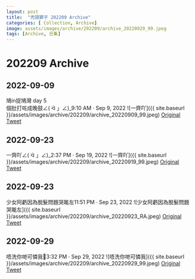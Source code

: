 ```yaml
---
layout: post
title:  "禿頭獅子 202209 Archive"
categories: [ Collection, Archive]
image: assets/images/archive/202209/archive_20220929_99.jpeg
tags: [Archive, 合集]
---
```

# 202209 Archive

## 2022-09-09
鳩in捉鳩灣 day 5<br>
個肚打咗成晚鼓∠( ᐛ 」∠)_9:10 AM · Sep 9, 2022
![一齊吖]({{ site.baseurl }}/assets/images/archive/202209/archive_20220909_99.jpeg)
<a href="https://twitter.com/Kyutori1/status/1568044076716683264">Original Tweet</a>

## 2022-09-23
一齊吖∠( ᐛ 」∠)_2:37 PM · Sep 19, 2022
![一齊吖]({{ site.baseurl }}/assets/images/archive/202209/archive_20220919_99.jpeg)
<a href="https://twitter.com/Kyutori1/status/1571750366257250304">Original Tweet</a>

## 2022-09-23
少女阿虧因為脫髮問題哭𠹌左11:51 PM · Sep 23, 2022
![少女阿虧因為脫髮問題哭𠹌左]({{ site.baseurl }}/assets/images/archive/202209/archive_20220923_RA.jpeg)
<a href="https://twitter.com/Ra_Drawing_0930/status/1573339287005044741">Original Tweet</a>

## 2022-09-29
唔洗你哋可憐我🥲3:32 PM · Sep 29, 2022
![唔洗你哋可憐我]({{ site.baseurl }}/assets/images/archive/202209/archive_20220929_99.jpeg)
<a href="https://twitter.com/Kyutori1/status/1575388129544241152">Original Tweet</a>


